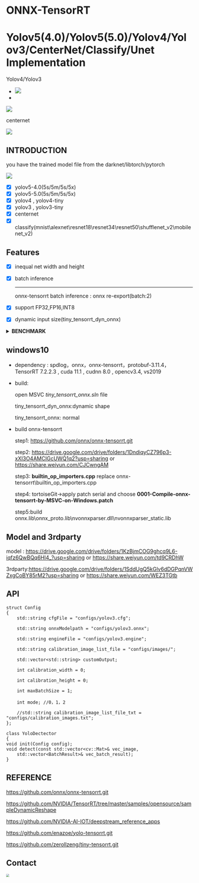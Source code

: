 # ONNX-TensorRT

# Yolov5(4.0)/Yolov5(5.0)/Yolov4/Yolov3/CenterNet/Classify/Unet Implementation



Yolov4/Yolov3

- ![](./model/result/yolo_result.png)
-  

![](./model/result/yolo_result0.png)





centernet

![](./model/result/centernet_result.png)



## INTRODUCTION

you have the trained model file from the darknet/libtorch/pytorch

![](./model/result/onnx_trt.jpg)

- [x] yolov5-4.0(5s/5m/5s/5x)
- [x] yolov5-5.0(5s/5m/5s/5x)
- [x] yolov4 , yolov4-tiny
- [x] yolov3 , yolov3-tiny
- [x] centernet
- [x] classify(mnist\alexnet\resnet18\resnet34\resnet50\shufflenet_v2\mobilenet_v2)

## Features

- [x] inequal net width and height

- [x] batch inference

  ------

  onnx-tensorrt batch inference : onnx re-export(batch:2)

- [x] support FP32,FP16,INT8

- [x] dynamic input size(tiny_tensorrt_dyn_onnx)

<details><summary><b>BENCHMARK</b></summary>

#### window x64 (detect time)


|   model   |  size   |  gpu   |  fp32   |  fp16   |  INT8   |
| :-------: | :-----: | :----: | :-----: | :-----: | :-----: |
|  yolov3   | 608x608 | 2080ti | 28.14ms | 19.79ms | 18.53ms |
|  yolov4   | 320x320 | 2080ti | 8.85ms  | 6.62ms  | 6.33ms  |
|  yolov4   | 416x416 | 2080ti | 12.19ms | 10.20ms | 9.35ms  |
|  yolov4   | 512x512 | 2080ti | 15.63ms | 12.66ms | 12.19ms |
|  yolov4   | 608x608 | 2080ti | 24.39ms | 17.54ms | 17.24ms |
|  yolov4   | 320x320 |  3070  | 9.70ms  | 7.30ms  | 6.37ms  |
|  yolov4   | 416x416 |  3070  | 14.08ms | 9.80ms  | 9.70ms  |
|  yolov4   | 512x512 |  3070  | 18.87ms | 13.51ms | 13.51ms |
|  yolov4   | 608x608 |  3070  | 28.57ms | 19.60ms | 18.52ms |
|  yolov4   | 320x320 |  1070  | 18.52ms |    \    | 12.82ms |
|  yolov4   | 416x416 |  1070  | 27.03ms |    \    | 20.83ms |
|  yolov4   | 512x512 |  1070  | 34.48ms |    \    | 27.03ms |
|  yolov4   | 608x608 |  1070  |  50ms   |    \    | 35.71ms |
|  yolov4   | 320x320 | 1660TI | 16.39ms | 11.90ms | 10.20ms |
|  yolov4   | 416x416 | 1660TI | 23.25ms | 17.24ms | 13.70ms |
|  yolov4   | 512x512 | 1660TI | 29.41ms | 24.39ms | 21.27ms |
|  yolov4   | 608x608 | 1660TI | 43.48ms | 34.48ms | 26.32ms |
| yolov5 5s | 608x608 | 2080ti | 24.47ms | 22.46ms |    /    |
| yolov5 5m | 608x608 | 2080ti | 30.61ms | 24.02ms |    /    |
| yolov5 5l | 608x608 | 2080ti | 32.58ms | 25.84ms |    /    |
| yolov5 5x | 608x608 | 2080ti | 41.18ms | 29.75ms |    /    |
| darknet53 | 224*224 | 2080ti | 3.53ms  | 1.84ms  | 1.71ms  |
| darknet53 | 224*224 |  3070  | 4.29ms  | 2.16ms  | 1.75ms  |



#### x64(inference / detect time)

|   model   |  size   |  gpu   | fp32(inference/detect) | fp16(inference/detect) | INT8(inference/detect) |
| :-------: | :-----: | :----: | :--------------------: | :--------------------: | :--------------------: |
| centernet | 512x512 | 2080ti |     17.7ms/41.7ms      |     15.7ms/38.5ms      |    14.10ms/37.89ms     |

</details>

## windows10

- dependency : spdlog，onnx，onnx-tensorrt，protobuf-3.11.4，TensorRT 7.2.2.3  , cuda 11.1 , cudnn 8.0  , opencv3.4, vs2019

- build:

    open MSVC _tiny_tensorrt_onnx.sln_ file 

    tiny_tensorrt_dyn_onnx:dynamic shape 

    tiny_tensorrt_onnx: normal

- build onnx-tensorrt

    step1: https://github.com/onnx/onnx-tensorrt.git

    step2: https://drive.google.com/drive/folders/1DndiqyCZ796p3-xXI3O4AMCIGcUWQ1q2?usp=sharing or https://share.weiyun.com/CJCwngAM

    step3: **builtin_op_importers.cpp** replace onnx-tensorrt\builtin_op_importers.cpp

    step4: tortoiseGit->apply patch serial and choose **0001-Compile-onnx-tensorrt-by-MSVC-on-Windows.patch**

    step5:build onnx.lib\onnx_proto.lib\nvonnxparser.dll\nvonnxparser_static.lib

## Model and 3rdparty

model : https://drive.google.com/drive/folders/1KzBjmCOG9ghcq9L6-iqfz6QwBQq6Hl4_?usp=sharing or https://share.weiyun.com/td9CRDhW

3rdparty:https://drive.google.com/drive/folders/1SddUgQ5kGlv6dDGPqnVWZxgCoBY85rM2?usp=sharing or https://share.weiyun.com/WEZ3TGtb

## API

	struct Config
	{
	    std::string cfgFile = "configs/yolov3.cfg";
	
	    std::string onnxModelpath = "configs/yolov3.onnx";
	
	    std::string engineFile = "configs/yolov3.engine";
	
	    std::string calibration_image_list_file = "configs/images/";
	
	    std::vector<std::string> customOutput;
	
	    int calibration_width = 0;
	
	    int calibration_height = 0;
	    
	    int maxBatchSize = 1;
	
	    int mode; //0，1，2
	
	    //std::string calibration_image_list_file_txt = "configs/calibration_images.txt";
	};
	
	class YoloDectector
	{
	void init(Config config);
	void detect(const std::vector<cv::Mat>& vec_image,
		std::vector<BatchResult>& vec_batch_result);
	}

## REFERENCE

https://github.com/onnx/onnx-tensorrt.git

https://github.com/NVIDIA/TensorRT/tree/master/samples/opensource/sampleDynamicReshape

https://github.com/NVIDIA-AI-IOT/deepstream_reference_apps

https://github.com/enazoe/yolo-tensorrt.git

https://github.com/zerollzeng/tiny-tensorrt.git
## Contact

<img src="./model/result/weixin.jpg" style="zoom:50%;" />
